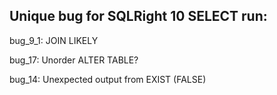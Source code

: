## Unique bug for SQLRight 10 SELECT run:

bug_9_1: JOIN LIKELY

bug_17: Unorder ALTER TABLE?

bug_14: Unexpected output from EXIST (FALSE)

